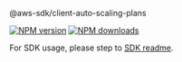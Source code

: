 @aws-sdk/client-auto-scaling-plans

[![NPM version](https://img.shields.io/npm/v/@aws-sdk/client-auto-scaling-plans/beta.svg)](https://www.npmjs.com/package/@aws-sdk/client-auto-scaling-plans)
[![NPM downloads](https://img.shields.io/npm/dm/@aws-sdk/client-auto-scaling-plans.svg)](https://www.npmjs.com/package/@aws-sdk/client-auto-scaling-plans)

For SDK usage, please step to [SDK readme](https://github.com/aws/aws-sdk-js-v3).
